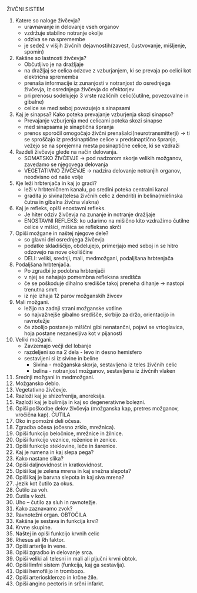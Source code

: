 ŽIVČNI SISTEM
1. Katere so naloge živčevja?
	- uravnavanje in delovanje vseh organov
	- vzdržuje stabilno notranje okolje
	- odziva se na spremembe
	- je sedež v višjih živčnih dejavnostih(zavest, čustvovanje, mišljenje, spomin)
2. Kakšne so lastnosti živčevja?
	- Občutljivo je na dražljaje
	- na dražljaj se celica odzove z vzburjanjem, ki se prevaja po celici kot električna sprememba
	- prenaša informacije iz zunanjosti v notranjost do osrednjega živčevja, iz osrednjega živčevja do efektorjev
	- pri prenosu sodelujejo 3 vrste različnih celic(čutilne, povezovalne in gibalne)
	- celice se med seboj povezujejo s sinapsami
3. Kaj je sinapsa? Kako poteka prevajanje vzburjenja skozi sinapso?
	- Prevajanje vzburjenja med celicami poteka skozi sinapse
	- med sinapsama je sinaptična špranja
	- prenos sporočil omogočajo živčni prenašalci(neurotransmitterji)
	  -> ti se sproščajo iz predsinaptične celice v predsinaptično špranjo, vežejo se na sprejemna mesta posinaptične celice, ki se vzdraži
4. Razdeli živčevje glede na način delovanja.
	- SOMATSKO ŽIVČEVJE -> pod nadzorom skorje velikih možganov, zavedamo se njegovega delovanja
	- VEGETATIVNO ŽIVČEVJE -> nadzira delovanje notranjih organov, neodvisno od naše volje
5. Kje leži hrbtenjača in kaj jo gradi?
	- leži v hrbteničnem kanalu, po sredini poteka centralni kanal
	- gradita jo sivina(telesa živčnih celic z dendriti) in belina(mielinska čutna in gibalna živčna vlakna)
6. Kaj je refleks, opiši enostavni refleks.
	- Je hiter odziv živčevja na zunanje in notranje dražljaje
	- ENOSTAVNI REFLEKS: ko udarimo na mišično kito vzdražimo čutilne celice v mišici, mišica se refleksno skrči
7. Opiši možgane in naštej njegove dele?
	- so glavni del osrednjega živčevja
	- podatke skladiščijo, obdelujejo, primerjajo med seboj in se hitro odzovejo na nove okoliščine
	- DELI: veliki, srednji, mali, medmožgani, podaljšana hrbtenjača
8. Podaljšana hrbtenjača.
	- Po zgradbi je podobna hrbtenjači
	- v njej se nahajajo pomembna refleksna središča
	- če se poškoduje dihalno središče takoj preneha dihanje -> nastopi trenutna smrt
	- iz nje izhaja 12 parov možganskih živcev
9. Mali možgani.
	- ležijo na zadnji strani možganske votline
	- so najvažnejše gibalno središče, skrbijo za držo, orientacijo in ravnotežje
	- če zbolijo postanejo mišični gibi nenatančni, pojavi se vrtoglavica, hoja postane nezanesljiva kot v pijanosti
10. Veliki možgani.
	- Zavzemajo večji del lobanje
	- razdeljeni so na 2 dela - levo in desno hemisfero
	- sestavljeni si iz sivine in beline
		- Sivina - možganska skorja, sestavljena iz teles živčnih celic
		- belina - notranjost možganov, sestavljena iz živčnih vlaken
11. Srednji možgani in medmožgani.
12. Možgansko deblo.
13. Vegetativno živčevje.
14. Razloži kaj je shizofrenija, anoreksija.
15. Razloži kaj je bulimija in kaj so degenerativne bolezni.
16. Opiši poškodbe delov živčevja (možganska kap, pretres možganov, vročična kap).
ČUTILA
17. Oko in pomožni deli očesa.
18. Zgradba očesa (očesno zrklo, mrežnica).
19. Opiši funkcijo beločnice, mrežnice in žilnice.
20. Opiši funkcijo veznice, roženice in zenice.
21. Opiši funkcijo steklovine, leče in šarenice.
22. Kaj je rumena in kaj slepa pega?
23. Kako nastane slika?
24. Opiši daljnovidnost in kratkovidnost.
25. Opiši kaj je zelena mrena in kaj snežna slepota?
26. Opiši kaj je barvna slepota in kaj siva mrena?
27. Jezik kot čutilo za okus.
28. Čutilo za voh.
29. Čutila v koži.
30. Uho – čutilo za sluh in ravnotežje.
31. Kako zaznavamo zvok?
32. Ravnotežni organ.
OBTOČILA
33. Kakšna je sestava in funkcija krvi?
34. Krvne skupine.
35. Naštej in opiši funkcijo krvnih celic
36. Rhesus ali Rh faktor.
37. Opiši arterije in vene.
38. Opiši zgradbo in delovanje srca.
39. Opiši veliki ali telesni in mali ali pljučni krvni obtok.
40. Opiši limfni sistem (funkcija, kaj ga sestavlja).
41. Opiši hemofilijo in trombozo.
42. Opiši arteriosklerozo in krčne žile.
43. Opiši angino pectoris in srčni infarkt.
